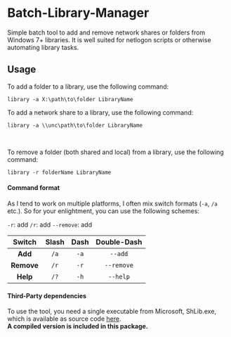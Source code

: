 # Batch-Library-Manager
Simple batch tool to add and remove network shares or folders from Windows 7+ libraries. It is well suited for netlogon scripts or otherwise automating library tasks.

## Usage
To add a folder to a library, use the following command:

    library -a X:\path\to\folder LibraryName

To add a network share to a library, use the following command:

    library -a \\unc\path\to\folder LibraryName

<br />

To remove  a folder (both shared and local) from a library, use the following command:

    library -r folderName LibraryName


#### Command format
As I tend to work on multiple platforms, I often mix switch formats (`-a`, `/a` etc.). So for your enlightment, you can use the following schemes:

`-r`: add
`/r`: add
`--remove`: add

|   Switch   | Slash | Dash | Double-Dash |
|:----------:|:-----:|:----:|:-----------:|
|  **Add**   | `/a`  | `-a` |   `--add`   |
| **Remove** | `/r`  | `-r` | `--remove`  |
|  **Help**  | `/?`  | `-h` |  `--help`   |

#### Third-Party dependencies
To use the tool, you need a single executable from Microsoft, ShLib.exe, which is available as source code [here](http://msdn.microsoft.com/en-us/library/dd940379%28VS.85%29.aspx).  
**A compiled version is included in this package.**
